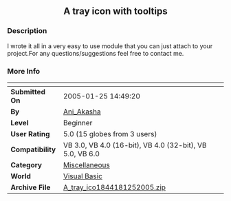 ﻿<div align="center">

## A tray icon with tooltips


</div>

### Description

I wrote it all in a very easy to use module that you can just attach to your project.For any questions/suggestions feel free to contact me.
 
### More Info
 


<span>             |<span>
---                |---
**Submitted On**   |2005-01-25 14:49:20
**By**             |[Ani\_Akasha](https://github.com/Planet-Source-Code/PSCIndex/blob/master/ByAuthor/ani-akasha.md)
**Level**          |Beginner
**User Rating**    |5.0 (15 globes from 3 users)
**Compatibility**  |VB 3\.0, VB 4\.0 \(16\-bit\), VB 4\.0 \(32\-bit\), VB 5\.0, VB 6\.0
**Category**       |[Miscellaneous](https://github.com/Planet-Source-Code/PSCIndex/blob/master/ByCategory/miscellaneous__1-1.md)
**World**          |[Visual Basic](https://github.com/Planet-Source-Code/PSCIndex/blob/master/ByWorld/visual-basic.md)
**Archive File**   |[A\_tray\_ico1844181252005\.zip](https://github.com/Planet-Source-Code/ani-akasha-a-tray-icon-with-tooltips__1-58502/archive/master.zip)








